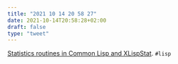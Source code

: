 ```yaml
---
title: "2021 10 14 20 58 27"
date: 2021-10-14T20:58:28+02:00
draft: false
type: "tweet"
---
```

[Statistics routines in Common Lisp and XLispStat](https://github.com/Lisp-Stat/xls-archive). `#lisp`
